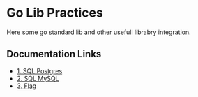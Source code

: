 # Go Lib Practices

Here some go standard lib and other usefull librabry integration.

## Documentation Links
* [1. SQL Postgres](1.%20sql-postgres/README.md)
* [2. SQL MySQL](2.%20sql-mysql/README.md)
* [3. Flag](3.%20flag/README.md)
